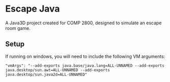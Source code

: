 # Escape Java

A Java3D project created for COMP 2800, designed to simulate an escape room game.

## Setup
If running on windows, you will need to include the following VM arguments:
```
"vmArgs": "--add-exports java.base/java.lang=ALL-UNNAMED --add-exports java.desktop/sun.awt=ALL-UNNAMED --add-exports java.desktop/sun.java2d=ALL-UNNAMED"
```